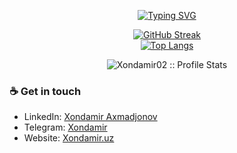 <p align="center">
<a href="https://github.com/pattisoj"><img alt="Typing SVG" src="https://readme-typing-svg.herokuapp.com?font=IBM+Plex+Sans&size=25&duration=4500&color=BCB1F7&center=true&width=500&lines=Hi,+I'm+Khondamir+Akhmadjonov+👋;.Net+Enthusiast;Nice+to+meet+you!" /> </a> </p>
<div align="center">

[![GitHub Streak](https://streak-stats.demolab.com?user=Xondamir02&theme=swift)](https://git.io/streak-stats)<br/>
[![Top Langs](https://github-readme-stats.vercel.app/api/top-langs/?username=xondamir02&theme=swift)](https://github.com/xondamir02/)
 


</div>


<p align="center"><img src="https://github-readme-stats.vercel.app/api?username=xondamir02&show_icons=true&theme=swift" alt="Xondamir02 :: Profile Stats" /></p>

### ☕ Get in touch
- LinkedIn: <a href = "https://www.linkedin.com/in/khondamir-akhmadjonov/">Xondamir Axmadjonov</a>
- Telegram: <a href = "https://t.me/xon521">Xondamir</a>
- Website: <a href = "https://xondamir.uz">Xondamir.uz</a>
<br>
